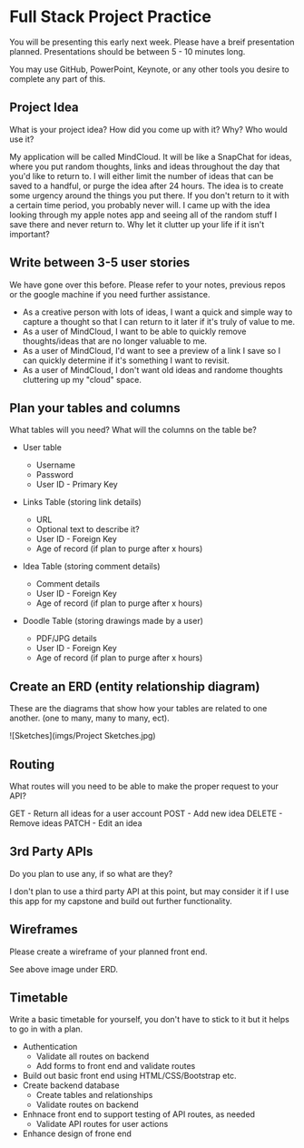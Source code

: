 # Full Stack Project Practice

You will be presenting this early next week.  Please have a breif presentation
planned.  Presentations should be between 5 - 10 minutes long.

You may use GitHub, PowerPoint, Keynote, or any other tools you desire to
complete any part of this.

## Project Idea

What is your project idea?  How did you come up with it? Why? Who would use it?

My application will be called MindCloud. It will be like a SnapChat for ideas, where you put random thoughts, links and ideas throughout the day that you'd like to return to. I will either limit the number of ideas that can be saved to a handful, or purge the idea after 24 hours. The idea is to create some urgency around the things you put there. If you don't return to it with a certain time period, you probably never will. I came up with the idea looking through my apple notes app and seeing all of the random stuff I save there and never return to. Why let it clutter up your life if it isn't important?

## Write between 3-5 user stories

We have gone over this before. Please refer to your notes, previous repos or the
google machine if you need further assistance.

- As a creative person with lots of ideas, I want a quick and simple way to capture a thought so that I can return to it later if it's truly of value to me.
- As a user of MindCloud, I want to be able to quickly remove thoughts/ideas that are no longer valuable to me.
- As a user of MindCloud, I'd want to see a preview of a link I save so I can quickly determine if it's something I want to revisit.
- As a user of MindCloud, I don't want old ideas and randome thoughts cluttering up my "cloud" space.

## Plan your tables and columns

What tables will you need? What will the columns on the table be?

- User table
  - Username
  - Password
  - User ID - Primary Key

- Links Table (storing link details)
  - URL
  - Optional text to describe it?
  - User ID - Foreign Key
  - Age of record (if plan to purge after x hours)

- Idea Table (storing comment details)
  - Comment details
  - User ID - Foreign Key
  - Age of record (if plan to purge after x hours)

- Doodle Table (storing drawings made by a user)
  - PDF/JPG details
  - User ID - Foreign Key
  - Age of record (if plan to purge after x hours)

## Create an ERD (entity relationship diagram)

These are the diagrams that show how your tables are related to one another.
(one to many, many to many, ect).

![Sketches](imgs/Project Sketches.jpg)

## Routing

What routes will you need to be able to make the proper request to your API?

GET - Return all ideas for a user account
POST - Add new idea
DELETE - Remove ideas
PATCH - Edit an idea

## 3rd Party APIs

Do you plan to use any, if so what are they?

I don't plan to use a third party API at this point, but may consider it if I use this app for my capstone and build out further functionality.

## Wireframes

Please create a wireframe of your planned front end.

See above image under ERD.

## Timetable

Write a basic timetable for yourself, you don't have to stick to it but it
helps to go in with a plan.

- Authentication
  - Validate all routes on backend
  - Add forms to front end and validate routes
- Build out basic front end using HTML/CSS/Bootstrap etc.
- Create backend database
  - Create tables and relationships
  - Validate routes on backend
- Enhnace front end to support testing of API routes, as needed
  - Validate API routes for user actions
- Enhance design of frone end
